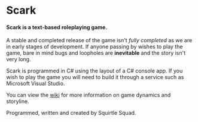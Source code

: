 # Scark
#### Scark is a text-based roleplaying game.

A stable and completed release of the game isn't _fully completed_ as we are in early stages of development. If anyone passing by wishes to play the game, bare in mind bugs and loopholes are **inevitable** and the story isn't very long.

Scark is programmed in C# using the layout of a C# console app. If you wish to play the game you will need to build it through a service such as Microsoft Visual Studio.

You can view the [wiki](https://github.com/SquirtleSquadProgramming/ScarkSource/wiki) for more information on game dynamics and storyline.

Programmed, written and created by Squirtle Squad.
